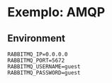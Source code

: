 # Exemplo: AMQP

## Environment

```
RABBITMQ_IP=0.0.0.0
RABBITMQ_PORT=5672
RABBITMQ_USERNAME=guest
RABBITMQ_PASSWORD=guest
```